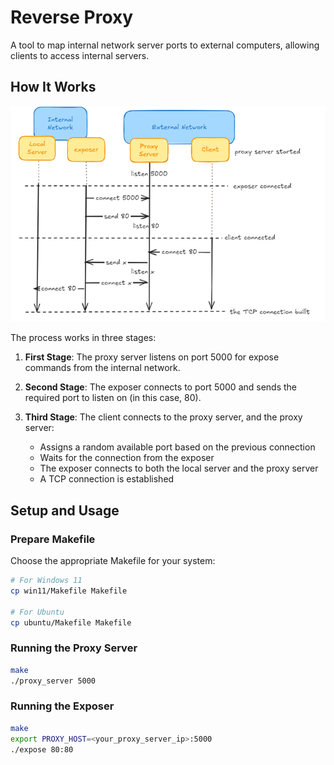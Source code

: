 # Reverse Proxy

A tool to map internal network server ports to external computers, allowing clients to access internal servers.

## How It Works

![img1.png](img1.png)

The process works in three stages:

1. **First Stage**: The proxy server listens on port 5000 for expose commands from the internal network.

2. **Second Stage**: The exposer connects to port 5000 and sends the required port to listen on (in this case, 80).

3. **Third Stage**: The client connects to the proxy server, and the proxy server:
   - Assigns a random available port based on the previous connection
   - Waits for the connection from the exposer
   - The exposer connects to both the local server and the proxy server
   - A TCP connection is established

## Setup and Usage

### Prepare Makefile

Choose the appropriate Makefile for your system:

```bash
# For Windows 11
cp win11/Makefile Makefile

# For Ubuntu
cp ubuntu/Makefile Makefile
```

### Running the Proxy Server

```bash
make
./proxy_server 5000
```

### Running the Exposer

```bash
make
export PROXY_HOST=<your_proxy_server_ip>:5000
./expose 80:80
```




